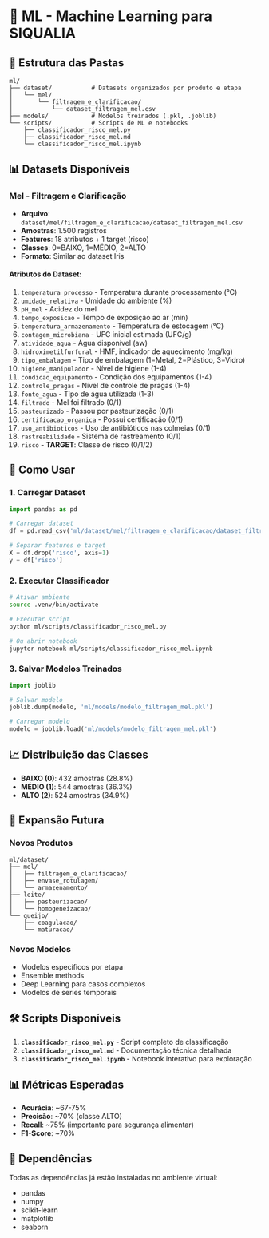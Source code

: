 # 🤖 ML - Machine Learning para SIQUALIA

## 📂 Estrutura das Pastas

```
ml/
├── dataset/           # Datasets organizados por produto e etapa
│   └── mel/
│       └── filtragem_e_clarificacao/
│           └── dataset_filtragem_mel.csv
├── models/            # Modelos treinados (.pkl, .joblib)
└── scripts/           # Scripts de ML e notebooks
    ├── classificador_risco_mel.py
    ├── classificador_risco_mel.md
    └── classificador_risco_mel.ipynb
```

## 📊 Datasets Disponíveis

### Mel - Filtragem e Clarificação
- **Arquivo**: `dataset/mel/filtragem_e_clarificacao/dataset_filtragem_mel.csv`
- **Amostras**: 1.500 registros
- **Features**: 18 atributos + 1 target (risco)
- **Classes**: 0=BAIXO, 1=MÉDIO, 2=ALTO
- **Formato**: Similar ao dataset Iris

#### Atributos do Dataset:
1. `temperatura_processo` - Temperatura durante processamento (°C)
2. `umidade_relativa` - Umidade do ambiente (%)
3. `pH_mel` - Acidez do mel
4. `tempo_exposicao` - Tempo de exposição ao ar (min)
5. `temperatura_armazenamento` - Temperatura de estocagem (°C)
6. `contagem_microbiana` - UFC inicial estimada (UFC/g)
7. `atividade_agua` - Água disponível (aw)
8. `hidroximetilfurfural` - HMF, indicador de aquecimento (mg/kg)
9. `tipo_embalagem` - Tipo de embalagem (1=Metal, 2=Plástico, 3=Vidro)
10. `higiene_manipulador` - Nível de higiene (1-4)
11. `condicao_equipamento` - Condição dos equipamentos (1-4)
12. `controle_pragas` - Nível de controle de pragas (1-4)
13. `fonte_agua` - Tipo de água utilizada (1-3)
14. `filtrado` - Mel foi filtrado (0/1)
15. `pasteurizado` - Passou por pasteurização (0/1)
16. `certificacao_organica` - Possui certificação (0/1)
17. `uso_antibioticos` - Uso de antibióticos nas colmeias (0/1)
18. `rastreabilidade` - Sistema de rastreamento (0/1)
19. `risco` - **TARGET**: Classe de risco (0/1/2)

## 🚀 Como Usar

### 1. Carregar Dataset
```python
import pandas as pd

# Carregar dataset
df = pd.read_csv('ml/dataset/mel/filtragem_e_clarificacao/dataset_filtragem_mel.csv')

# Separar features e target
X = df.drop('risco', axis=1)
y = df['risco']
```

### 2. Executar Classificador
```bash
# Ativar ambiente
source .venv/bin/activate

# Executar script
python ml/scripts/classificador_risco_mel.py

# Ou abrir notebook
jupyter notebook ml/scripts/classificador_risco_mel.ipynb
```

### 3. Salvar Modelos Treinados
```python
import joblib

# Salvar modelo
joblib.dump(modelo, 'ml/models/modelo_filtragem_mel.pkl')

# Carregar modelo
modelo = joblib.load('ml/models/modelo_filtragem_mel.pkl')
```

## 📈 Distribuição das Classes

- **BAIXO (0)**: 432 amostras (28.8%)
- **MÉDIO (1)**: 544 amostras (36.3%)
- **ALTO (2)**: 524 amostras (34.9%)

## 🔄 Expansão Futura

### Novos Produtos
```
ml/dataset/
├── mel/
│   ├── filtragem_e_clarificacao/
│   ├── envase_rotulagem/
│   └── armazenamento/
├── leite/
│   ├── pasteurizacao/
│   └── homogeneizacao/
└── queijo/
    ├── coagulacao/
    └── maturacao/
```

### Novos Modelos
- Modelos específicos por etapa
- Ensemble methods
- Deep Learning para casos complexos
- Modelos de series temporais

## 🛠️ Scripts Disponíveis

1. **`classificador_risco_mel.py`** - Script completo de classificação
2. **`classificador_risco_mel.md`** - Documentação técnica detalhada
3. **`classificador_risco_mel.ipynb`** - Notebook interativo para exploração

## 📊 Métricas Esperadas

- **Acurácia**: ~67-75%
- **Precisão**: ~70% (classe ALTO)
- **Recall**: ~75% (importante para segurança alimentar)
- **F1-Score**: ~70%

## 🔧 Dependências

Todas as dependências já estão instaladas no ambiente virtual:
- pandas
- numpy  
- scikit-learn
- matplotlib
- seaborn